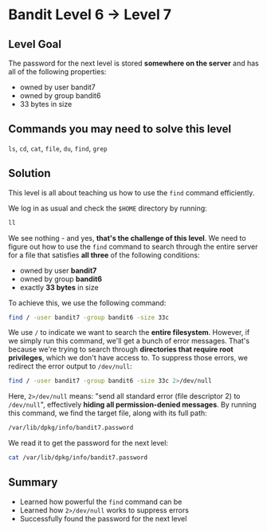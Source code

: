 # Bandit Level 6 → Level 7
## Level Goal
The password for the next level is stored **somewhere on the server** and has all of the following properties:
- owned by user bandit7
- owned by group bandit6
- 33 bytes in size

## Commands you may need to solve this level
`ls`, `cd`, `cat`, `file`, `du`, `find`, `grep`

## Solution
This level is all about teaching us how to use the `find` command efficiently.

We log in as usual and check the `$HOME` directory by running:
```bash
ll
```
We see nothing - and yes, **that's the challenge of this level**.
We need to figure out how to use the `find` command to search through the entire server for a file that satisfies **all three** of the following conditions:
- owned by user **bandit7**
- owned by group **bandit6**
- exactly **33 bytes** in size

To achieve this, we use the following command:
```bash
find / -user bandit7 -group bandit6 -size 33c
```
We use `/` to indicate we want to search the **entire filesystem**.
However, if we simply run this command, we'll get a bunch of error messages.
That's because we're trying to search through **directories that require root privileges**, which we don't have access to.
To suppress those errors, we redirect the error output to `/dev/null`:
```bash
find / -user bandit7 -group bandit6 -size 33c 2>/dev/null
```
Here, `2>/dev/null` means: "send all standard error (file descriptor 2) to `/dev/null`", effectively **hiding all permission-denied messages**.
By running this command, we find the target file, along with its full path:
```bash
/var/lib/dpkg/info/bandit7.password
```
We read it to get the password for the next level:
```bash
cat /var/lib/dpkg/info/bandit7.password
```

## Summary
- Learned how powerful the `find` command can be
- Learned how `2>/dev/null` works to suppress errors
- Successfully found the password for the next level
